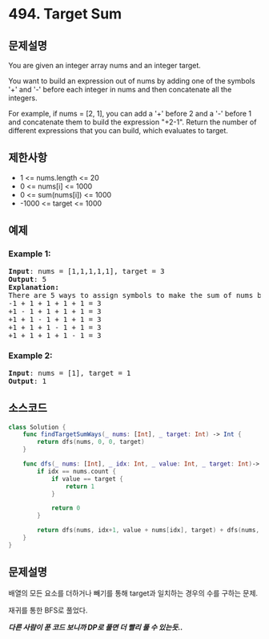 # 494. Target Sum

## 문제설명
You are given an integer array nums and an integer target.

You want to build an expression out of nums by adding one of the symbols '+' and '-' before each integer in nums and then concatenate all the integers.

For example, if nums = [2, 1], you can add a '+' before 2 and a '-' before 1 and concatenate them to build the expression "+2-1".
Return the number of different expressions that you can build, which evaluates to target.

## 제한사항
- 1 <= nums.length <= 20
- 0 <= nums[i] <= 1000
- 0 <= sum(nums[i]) <= 1000
- -1000 <= target <= 1000

## 예제
### Example 1:
<pre>
<b>Input</b>: nums = [1,1,1,1,1], target = 3
<b>Output</b>: 5
<b>Explanation:</b> 
There are 5 ways to assign symbols to make the sum of nums be target 3.
-1 + 1 + 1 + 1 + 1 = 3
+1 - 1 + 1 + 1 + 1 = 3
+1 + 1 - 1 + 1 + 1 = 3
+1 + 1 + 1 - 1 + 1 = 3
+1 + 1 + 1 + 1 - 1 = 3
</pre>

### Example 2:
<pre>
<b>Input</b>: nums = [1], target = 1
<b>Output</b>: 1
</pre>


## 소스코드
```Swift
class Solution {
    func findTargetSumWays(_ nums: [Int], _ target: Int) -> Int {
        return dfs(nums, 0, 0, target)
    }

    func dfs(_ nums: [Int], _ idx: Int, _ value: Int, _ target: Int)-> Int {
        if idx == nums.count {
            if value == target {
                return 1
            }

            return 0
        }

        return dfs(nums, idx+1, value + nums[idx], target) + dfs(nums, idx+1, value - nums[idx], target)
    }
}
```

## 문제설명
배열의 모든 요소를 더하거나 빼기를 통해 target과 일치하는 경우의 수를 구하는 문제.

재귀를 통한 BFS로 풀었다.

<b>*다른 사람이 푼 코드 보니까 DP로 풀면 더 빨리 풀 수 있는듯..*</b>